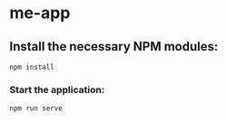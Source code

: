 # me-app

## Install the necessary NPM modules:
```
npm install
```

### Start the application:
```
npm run serve
```
